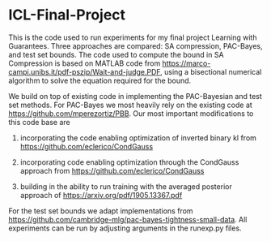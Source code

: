 # ICL-Final-Project
This is the code used to run experiments for my final project Learning with Guarantees. Three approaches are compared: SA compression, PAC-Bayes, and test set bounds.
The code used to compute the bound in SA Compression is based on MATLAB code from https://marco-campi.unibs.it/pdf-pszip/Wait-and-judge.PDF, using a bisectional numerical algorithm to solve the equation required for the bound.

We build on top of existing code in implementing the PAC-Bayesian and test set methods. For PAC-Bayes we most heavily rely on the existing code at https://github.com/mperezortiz/PBB. Our most important modifications to this code base are 

1) incorporating the code enabling optimization of inverted binary kl from https://github.com/eclerico/CondGauss

2) incorporating code enabling optimization through the CondGauss approach from https://github.com/eclerico/CondGauss

3) building in the ability to run training with the averaged posterior approach of https://arxiv.org/pdf/1905.13367.pdf

For the test set bounds we adapt implementations from https://github.com/cambridge-mlg/pac-bayes-tightness-small-data.
All experiments can be run by adjusting arguments in the runexp.py files.
